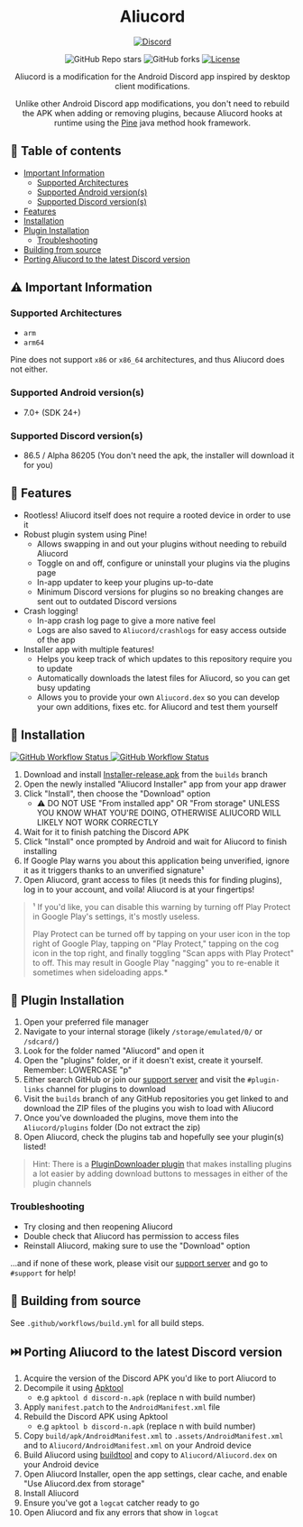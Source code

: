 <h1 align="center">Aliucord</h1>
<p align="center">
  <a href="https://discord.gg/EsNDvBaHVU">
    <img alt="Discord" src="https://img.shields.io/discord/811255666990907402?color=%2300C853&label=Support%20Server&logo=discord&logoColor=%2300C853&style=for-the-badge">
  </a>
</p>
<p align="center">
  <img alt="GitHub Repo stars" src="https://img.shields.io/github/stars/Aliucord/Aliucord?color=181717&logo=github&style=for-the-badge">
  <img alt="GitHub forks" src="https://img.shields.io/github/forks/Aliucord/Aliucord?color=181717&logo=github&style=for-the-badge">
  <a href="https://github.com/Aliucord/Aliucord/blob/main/LICENSE">
    <img alt="License" src="https://img.shields.io/badge/LICENSE-OSL--3.0-0099E5?style=for-the-badge">
  </a>
</p>

<p align="center">
Aliucord is a modification for the Android Discord app inspired by desktop client modifications.
</p>
<p align="center">
Unlike other Android Discord app modifications, you don't need to rebuild the APK when adding or removing plugins, because Aliucord hooks at runtime using the <a href="https://github.com/canyie/pine">Pine</a> java method hook framework.
</p>

## 📃 Table of contents

- [Important Information](#%EF%B8%8F-important-information)
  - [Supported Architectures](#supported-architectures)
  - [Supported Android version(s)](#supported-android-versions)
  - [Supported Discord version(s)](#supported-discord-versions)
- [Features](#-features)
- [Installation](#-installation)
- [Plugin Installation](#-plugin-installation)
  - [Troubleshooting](#troubleshooting)
- [Building from source](#-building-from-source)
- [Porting Aliucord to the latest Discord version](#-porting-aliucord-to-the-latest-discord-version)

## ⚠️ Important Information

### Supported Architectures

- `arm`
- `arm64`

Pine does not support `x86` or `x86_64` architectures, and thus Aliucord does not either.

### Supported Android version(s)

- 7.0+ (SDK 24+)

### Supported Discord version(s)

- 86.5 / Alpha 86205 (You don't need the apk, the installer will download it for you)

## 🎨 Features

- Rootless! Aliucord itself does not require a rooted device in order to use it
- Robust plugin system using Pine!
    - Allows swapping in and out your plugins without needing to rebuild Aliucord
    - Toggle on and off, configure or uninstall your plugins via the plugins page
    - In-app updater to keep your plugins up-to-date
    - Minimum Discord versions for plugins so no breaking changes are sent out to outdated Discord versions
- Crash logging!
    - In-app crash log page to give a more native feel
    - Logs are also saved to `Aliucord/crashlogs` for easy access outside of the app
- Installer app with multiple features!
    - Helps you keep track of which updates to this repository require you to update
    - Automatically downloads the latest files for Aliucord, so you can get busy updating
    - Allows you to provide your own `Aliucord.dex` so you can develop your own additions, fixes etc. for Aliucord and test them yourself

## 📲 Installation

<a href="https://github.com/Aliucord/Aliucord/actions/workflows/build-installer.yml">
  <img alt="GitHub Workflow Status" src="https://img.shields.io/github/workflow/status/Aliucord/Aliucord/Build%20Installer?label=Installer%20Build&logo=githubactions&logoColor=white&style=flat-square">
</a>
<a href="https://github.com/Aliucord/Aliucord/actions/workflows/build.yml">
  <img alt="GitHub Workflow Status" src="https://img.shields.io/github/workflow/status/Aliucord/Aliucord/Build?label=App%20Build&logo=githubactions&logoColor=white&style=flat-square">
</a>

1. Download and install [Installer-release.apk](https://github.com/Aliucord/Aliucord/raw/builds/Installer-release.apk) from the `builds` branch
2. Open the newly installed "Aliucord Installer" app from your app drawer
3. Click "Install", then choose the "Download" option
    - ⚠️ DO NOT USE "From installed app" OR "From storage" UNLESS YOU KNOW WHAT YOU'RE DOING, OTHERWISE ALIUCORD WILL LIKELY NOT WORK CORRECTLY
4. Wait for it to finish patching the Discord APK
5. Click "Install" once prompted by Android and wait for Aliucord to finish installing
6. If Google Play warns you about this application being unverified, ignore it as it triggers thanks to an unverified signature¹
7. Open Aliucord, grant access to files (it needs this for finding plugins), log in to your account, and voila! Aliucord is at your fingertips!

> ¹ If you'd like, you can disable this warning by turning off Play Protect in Google Play's settings, it's mostly useless.
> 
> Play Protect can be turned off by tapping on your user icon in the top right of Google Play, tapping on "Play Protect," tapping on the cog icon in the top right, and finally toggling "Scan apps with Play Protect" to off. This may result in Google Play "nagging" you to re-enable it sometimes when sideloading apps.*


## 🔌 Plugin Installation

1. Open your preferred file manager
2. Navigate to your internal storage (likely `/storage/emulated/0/` or `/sdcard/`)
3. Look for the folder named "Aliucord" and open it
4. Open the "plugins" folder, or if it doesn't exist, create it yourself. Remember: LOWERCASE "p"
5. Either search GitHub or join our [support server](https://discord.gg/EsNDvBaHVU) and visit the `#plugin-links` channel for plugins to download
6. Visit the `builds` branch of any GitHub repositories you get linked to and download the ZIP files of the plugins you wish to load with Aliucord
7. Once you've downloaded the plugins, move them into the `Aliucord/plugins` folder (Do not extract the zip)
8. Open Aliucord, check the plugins tab and hopefully see your plugin(s) listed!

> Hint: There is a [PluginDownloader plugin](https://github.com/Vendicated/AliucordPlugins/blob/builds/PluginDownloader.zip?raw=true) that makes installing plugins a lot easier by adding download buttons to messages in either of the plugin channels


### Troubleshooting

- Try closing and then reopening Aliucord
- Double check that Aliucord has permission to access files
- Reinstall Aliucord, making sure to use the "Download" option

...and if none of these work, please visit our [support server](https://discord.gg/EsNDvBaHVU) and go to `#support` for help!


## 🧱 Building from source
See `.github/workflows/build.yml` for all build steps.

## ⏭️ Porting Aliucord to the latest Discord version

1. Acquire the version of the Discord APK you'd like to port Aliucord to
2. Decompile it using [Apktool](https://github.com/iBotPeaches/Apktool)
    - e.g `apktool d discord-n.apk` (replace n with build number)
3. Apply `manifest.patch` to the `AndroidManifest.xml` file
4. Rebuild the Discord APK using Apktool
    - e.g `apktool b discord-n.apk` (replace n with build number)
5. Copy `build/apk/AndroidManifest.xml` to `.assets/AndroidManifest.xml` and to `Aliucord/AndroidManifest.xml` on your Android device
6. Build Aliucord using [buildtool](https://github.com/Aliucord/buildtool) and copy to `Aliucord/Aliucord.dex` on your Android device
7. Open Aliucord Installer, open the app settings, clear cache, and enable "Use Aliucord.dex from storage"
8. Install Aliucord
9. Ensure you've got a `logcat` catcher ready to go
10. Open Aliucord and fix any errors that show in `logcat`
